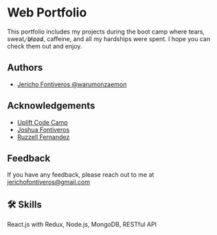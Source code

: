 
# Web Portfolio

This portfolio includes my projects during the boot camp where tears, sweat,  ̷b̷l̷o̷o̷d̷, caffeine, and all my hardships were spent.
I hope you can check them out and enjoy.
## Authors

- [Jericho Fontiveros @warumonzaemon](https://github.com/warumonzaemon)


## Acknowledgements

 - [Uplift Code Camp](https://www.upliftcodecamp.com/)
 - [Joshua Fontiveros](https://joshua-fontiveros-portfolio.herokuapp.com/)
 - [Ruzzell Fernandez](https://www.linkedin.com/in/ruzzell-fernandez-b09b6b104/)
 

## Feedback

If you have any feedback, please reach out to me at jerichofontiveros@gmail.com


## 🛠 Skills
React.js with Redux, Node.js, MongoDB, RESTful API

